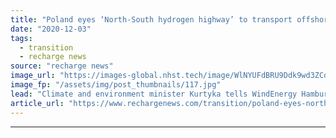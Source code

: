 ```yaml
---
title: "Poland eyes ‘North-South hydrogen highway’ to transport offshore wind energy -  minister"
date: "2020-12-03"
tags: 
  - transition
  - recharge news
source: "recharge news"
image_url: "https://images-global.nhst.tech/image/WlNYUFdBRU9Ddk9wd3ZCd2JFdE9BZ2oxSlhxMFMxcDdrdVUvMGxzVjd6RT0=/nhst/binary/d858d148812e4fc16d3d274fb6dc5b7a"
image_fp: "/assets/img/post_thumbnails/117.jpg"
lead: "Climate and environment minister Kurtyka tells WindEnergy Hamburg panel country plans offshore wind and hydrogen strategy in parallel"
article_url: "https://www.rechargenews.com/transition/poland-eyes-north-south-hydrogen-highway-to-transport-offshore-wind-energy-minister/2-1-924400"
---
```


---
